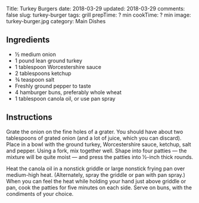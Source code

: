 Title: Turkey Burgers
date: 2018-03-29
updated: 2018-03-29
comments: false
slug: turkey-burger
tags: grill
prepTime: ? min
cookTime: ? min
image: turkey-burger.jpg
category: Main Dishes

## Ingredients
- ½  medium onion
- 1  pound lean ground turkey
- 1  tablespoon Worcestershire sauce
- 2  tablespoons ketchup
- ¾  teaspoon salt
- Freshly ground pepper to taste
- 4  hamburger buns, preferably whole wheat
- 1  tablespoon canola oil, or use pan spray


## Instructions
Grate the onion on the fine holes of a grater. You should have about two tablespoons of grated onion (and a lot of juice, which you can discard). Place in a bowl with the ground turkey, Worcestershire sauce, ketchup, salt and pepper. Using a fork, mix together well. Shape into four patties — the mixture will be quite moist — and press the patties into ½-inch thick rounds.

Heat the canola oil in a nonstick griddle or large nonstick frying pan over medium-high heat. (Alternately, spray the griddle or pan with pan spray.) When you can feel the heat while holding your hand just above griddle or pan, cook the patties for five minutes on each side. Serve on buns, with the condiments of your choice.